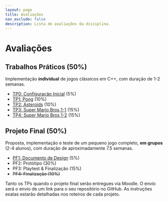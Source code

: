 ```yaml
---
layout: page
title: Avaliações
nav_exclude: false
description: Lista de avaliações da disciplina.
---
```


# Avaliações

## Trabalhos Práticos (50%)

Implementação **individual** de jogos clássicos em C++, com duração de 1-2 semanas.

- [TP0: Configuração Inicial](tp0-config-inicial) (5%)
- [TP1: Pong](tp1-pong) (10%)
- [TP2: Asteroids](tp2-asteroids) (10%)
- [TP3: Super Mario Bros 1-1](tp3-smb) (15%)
- [TP4: Super Mario Bros 1-2](tp4-smb2) (15%)

## Projeto Final (50%)

Proposta, implementação e teste de um pequeno jogo completo, **em grupos** (2-4 alunos), com duração de aproximadamente 7.5 semanas.

- [PF1: Documento de Design](pf1-gdd) (5%)
- PF2: Protótipo (30%)
- PF3: Playtest & Finalização (15%)
- <s>PF4: Finalização (10%)</s>

Tanto os TPs quando o projeto final serão entregues via Moodle. O envio será o envio de um link para o seu repositório no GitHub. As instruções exatas estarão detalhadas nos roteiros de cada projeto.